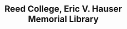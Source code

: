 ---
layout: repo
title: "Reed College, Eric V. Hauser Memorial Library"
id: 25321
permalink: repos/25321/
---